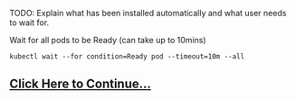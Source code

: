 TODO: Explain what has been installed automatically and what user needs to wait for.

Wait for all pods to be Ready (can take up to 10mins)

```
kubectl wait --for condition=Ready pod --timeout=10m --all
```

## [Click Here to Continue...](access-ui.md)